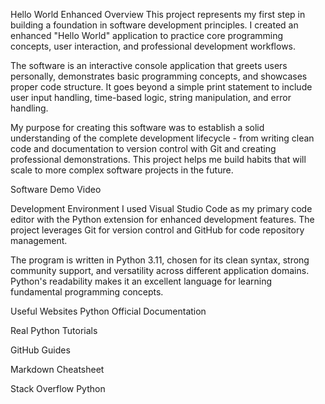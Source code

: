 Hello World Enhanced
Overview
This project represents my first step in building a foundation in software development principles. I created an enhanced "Hello World" application to practice core programming concepts, user interaction, and professional development workflows.

The software is an interactive console application that greets users personally, demonstrates basic programming concepts, and showcases proper code structure. It goes beyond a simple print statement to include user input handling, time-based logic, string manipulation, and error handling.

My purpose for creating this software was to establish a solid understanding of the complete development lifecycle - from writing clean code and documentation to version control with Git and creating professional demonstrations. This project helps me build habits that will scale to more complex software projects in the future.

Software Demo Video

Development Environment
I used Visual Studio Code as my primary code editor with the Python extension for enhanced development features. The project leverages Git for version control and GitHub for code repository management.

The program is written in Python 3.11, chosen for its clean syntax, strong community support, and versatility across different application domains. Python's readability makes it an excellent language for learning fundamental programming concepts.

Useful Websites
Python Official Documentation

Real Python Tutorials

GitHub Guides

Markdown Cheatsheet

Stack Overflow Python